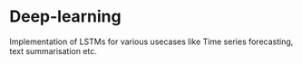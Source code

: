 # Deep-learning

Implementation of LSTMs for various usecases like Time series forecasting, text summarisation etc.

